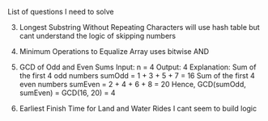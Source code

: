 List of questions I need to solve

3. Longest Substring Without Repeating Characters
will use hash table but cant understand the logic of skipping numbers


3674. Minimum Operations to Equalize Array
uses bitwise AND

3658. GCD of Odd and Even Sums
Input: n = 4
Output: 4
Explanation:
    Sum of the first 4 odd numbers sumOdd = 1 + 3 + 5 + 7 = 16
    Sum of the first 4 even numbers sumEven = 2 + 4 + 6 + 8 = 20
Hence, GCD(sumOdd, sumEven) = GCD(16, 20) = 4


3633. Earliest Finish Time for Land and Water Rides I
cant seem to build logic


